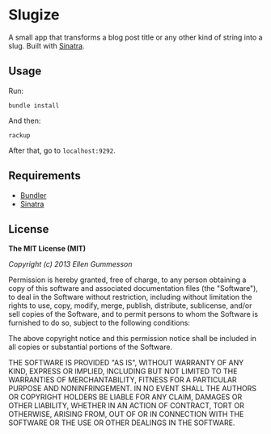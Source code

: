 # Slugize

A small app that transforms a blog post title or any other kind of string into a slug. Built with [Sinatra](http://www.sinatrarb.com/ "Sinatra").

## Usage

Run:

	bundle install

And then:

	rackup

After that, go to `localhost:9292`.

## Requirements

- [Bundler](http://gembundler.com/ "Bundler")
- [Sinatra](http://www.sinatrarb.com/ "Sinatra")

## License

**The MIT License (MIT)**

*Copyright (c) 2013 Ellen Gummesson*

Permission is hereby granted, free of charge, to any person obtaining a copy of this software and associated documentation files (the "Software"), to deal in the Software without restriction, including without limitation the rights to use, copy, modify, merge, publish, distribute, sublicense, and/or sell copies of the Software, and to permit persons to whom the Software is furnished to do so, subject to the following conditions:

The above copyright notice and this permission notice shall be included in all copies or substantial portions of the Software.

THE SOFTWARE IS PROVIDED "AS IS", WITHOUT WARRANTY OF ANY KIND, EXPRESS OR IMPLIED, INCLUDING BUT NOT LIMITED TO THE WARRANTIES OF MERCHANTABILITY, FITNESS FOR A PARTICULAR PURPOSE AND NONINFRINGEMENT. IN NO EVENT SHALL THE AUTHORS OR COPYRIGHT HOLDERS BE LIABLE FOR ANY CLAIM, DAMAGES OR OTHER LIABILITY, WHETHER IN AN ACTION OF CONTRACT, TORT OR OTHERWISE, ARISING FROM, OUT OF OR IN CONNECTION WITH THE SOFTWARE OR THE USE OR OTHER DEALINGS IN THE SOFTWARE.
